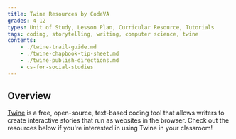 ```yaml
---
title: Twine Resources by CodeVA
grades: 4-12
types: Unit of Study, Lesson Plan, Curricular Resource, Tutorials
tags: coding, storytelling, writing, computer science, twine
contents:
    - ./twine-trail-guide.md
    - ./twine-chapbook-tip-sheet.md
    - ./twine-publish-directions.md
    - cs-for-social-studies
---
```


## Overview

[Twine](https://curriculum.codevirginia.org/twine) is a free, open-source, text-based coding tool that allows writers to create interactive stories that run as websites in the browser. Check out the resources below if you're interested in using Twine in your classroom!